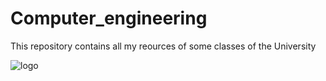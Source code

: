 # Computer_engineering
This repository contains all my reources of some classes of the University

![logo](https://upload.wikimedia.org/wikipedia/commons/thumb/d/d9/Logo_del_ITAM.svg/800px-Logo_del_ITAM.svg.png)

